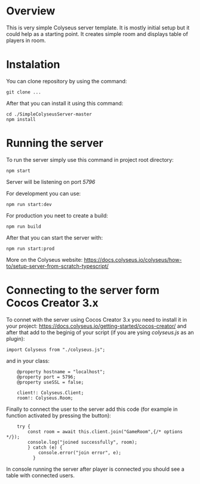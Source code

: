 # Overview
This is very simple Colyseus server template. It is mostly initial setup but it could help as a starting point. It creates simple room and displays table of players in room.
# Instalation
You can clone repository by using the command:
```
git clone ...
```
After that you can install it using this command:
```
cd ./SimpleColyseusServer-master
npm install
```
# Running the server
To run the server simply use this command in project root directory:
```
npm start
```
Server will be listening on port *5796*

For development you can use:
```
npm run start:dev
```
For production you neet to create a build:
```
npm run build
```
After that you can start the server with:
```
npm run start:prod
```
More on the Colyseus website: https://docs.colyseus.io/colyseus/how-to/setup-server-from-scratch-typescript/
# Connecting to the server form Cocos Creator 3.x
To connet with the server using Cocos Creator 3.x you need to install it in your project: https://docs.colyseus.io/getting-started/cocos-creator/
and after that add to the beginig of your script (if you are ysing *colyseus.js* as an plugin):
```
import Colyseus from "./colyseus.js";
```
and in your class:
```
    @property hostname = "localhost";
    @property port = 5796;
    @property useSSL = false;

    client!: Colyseus.Client;
    room!: Colyseus.Room;
```
Finally to connect the user to the server add this code (for example in function activated by pressing the button):
```
    try {
        const room = await this.client.join("GameRoom",{/* options */});
        console.log("joined successfully", room);
        } catch (e) {
            console.error("join error", e);
          }
```
In console running the server after player is connected you should see a table with connected users.